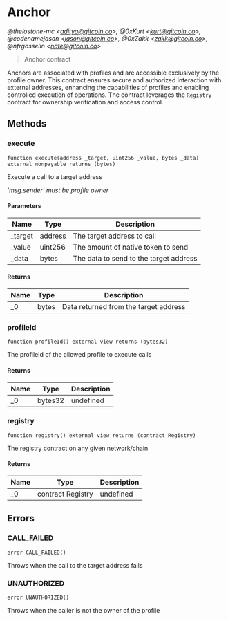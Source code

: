# Anchor

*@thelostone-mc &lt;aditya@gitcoin.co&gt;, @0xKurt &lt;kurt@gitcoin.co&gt;, @codenamejason &lt;jason@gitcoin.co&gt;, @0xZakk &lt;zakk@gitcoin.co&gt;, @nfrgosselin &lt;nate@gitcoin.co&gt;*

> Anchor contract

Anchors are associated with profiles and are accessible exclusively by the profile owner. This contract ensures secure         and authorized interaction with external addresses, enhancing the capabilities of profiles and enabling controlled         execution of operations. The contract leverages the `Registry` contract for ownership verification and access control.



## Methods

### execute

```solidity
function execute(address _target, uint256 _value, bytes _data) external nonpayable returns (bytes)
```

Execute a call to a target address

*&#39;msg.sender&#39; must be profile owner*

#### Parameters

| Name | Type | Description |
|---|---|---|
| _target | address | The target address to call |
| _value | uint256 | The amount of native token to send |
| _data | bytes | The data to send to the target address |

#### Returns

| Name | Type | Description |
|---|---|---|
| _0 | bytes | Data returned from the target address |

### profileId

```solidity
function profileId() external view returns (bytes32)
```

The profileId of the allowed profile to execute calls




#### Returns

| Name | Type | Description |
|---|---|---|
| _0 | bytes32 | undefined |

### registry

```solidity
function registry() external view returns (contract Registry)
```

The registry contract on any given network/chain




#### Returns

| Name | Type | Description |
|---|---|---|
| _0 | contract Registry | undefined |




## Errors

### CALL_FAILED

```solidity
error CALL_FAILED()
```

Throws when the call to the target address fails




### UNAUTHORIZED

```solidity
error UNAUTHORIZED()
```

Throws when the caller is not the owner of the profile






